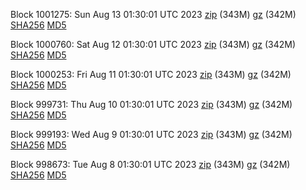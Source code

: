 Block 1001275: Sun Aug 13 01:30:01 UTC 2023 [zip](https://files.01coin.io/mainnet/2023-08-13/bootstrap.dat.zip) (343M) [gz](https://files.01coin.io/mainnet/2023-08-13/bootstrap.dat.tar.gz) (342M) [SHA256](https://files.01coin.io/mainnet/2023-08-13/sha256.txt) [MD5](https://files.01coin.io/mainnet/2023-08-13/md5.txt)

Block 1000760: Sat Aug 12 01:30:01 UTC 2023 [zip](https://files.01coin.io/mainnet/2023-08-12/bootstrap.dat.zip) (343M) [gz](https://files.01coin.io/mainnet/2023-08-12/bootstrap.dat.tar.gz) (342M) [SHA256](https://files.01coin.io/mainnet/2023-08-12/sha256.txt) [MD5](https://files.01coin.io/mainnet/2023-08-12/md5.txt)

Block 1000253: Fri Aug 11 01:30:01 UTC 2023 [zip](https://files.01coin.io/mainnet/2023-08-11/bootstrap.dat.zip) (343M) [gz](https://files.01coin.io/mainnet/2023-08-11/bootstrap.dat.tar.gz) (342M) [SHA256](https://files.01coin.io/mainnet/2023-08-11/sha256.txt) [MD5](https://files.01coin.io/mainnet/2023-08-11/md5.txt)

Block 999731: Thu Aug 10 01:30:01 UTC 2023 [zip](https://files.01coin.io/mainnet/2023-08-10/bootstrap.dat.zip) (343M) [gz](https://files.01coin.io/mainnet/2023-08-10/bootstrap.dat.tar.gz) (342M) [SHA256](https://files.01coin.io/mainnet/2023-08-10/sha256.txt) [MD5](https://files.01coin.io/mainnet/2023-08-10/md5.txt)

Block 999193: Wed Aug  9 01:30:01 UTC 2023 [zip](https://files.01coin.io/mainnet/2023-08-09/bootstrap.dat.zip) (343M) [gz](https://files.01coin.io/mainnet/2023-08-09/bootstrap.dat.tar.gz) (342M) [SHA256](https://files.01coin.io/mainnet/2023-08-09/sha256.txt) [MD5](https://files.01coin.io/mainnet/2023-08-09/md5.txt)

Block 998673: Tue Aug  8 01:30:01 UTC 2023 [zip](https://files.01coin.io/mainnet/2023-08-08/bootstrap.dat.zip) (343M) [gz](https://files.01coin.io/mainnet/2023-08-08/bootstrap.dat.tar.gz) (342M) [SHA256](https://files.01coin.io/mainnet/2023-08-08/sha256.txt) [MD5](https://files.01coin.io/mainnet/2023-08-08/md5.txt)
